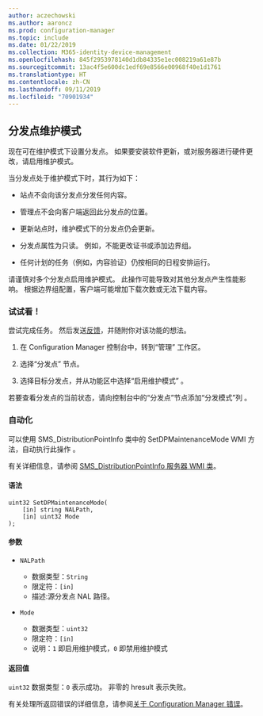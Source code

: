 ```yaml
---
author: aczechowski
ms.author: aaroncz
ms.prod: configuration-manager
ms.topic: include
ms.date: 01/22/2019
ms.collection: M365-identity-device-management
ms.openlocfilehash: 845f2953978140d1db84335e1ec008219a61e87b
ms.sourcegitcommit: 13ac4f5e600dc1edf69e8566e00968f40e1d1761
ms.translationtype: HT
ms.contentlocale: zh-CN
ms.lasthandoff: 09/11/2019
ms.locfileid: "70901934"
---
```

## <a name="bkmk_dpmaint"></a>分发点维护模式 
<!--3555754-->

现在可在维护模式下设置分发点。 如果要安装软件更新，或对服务器进行硬件更改，请启用维护模式。

当分发点处于维护模式下时，其行为如下： 

- 站点不会向该分发点分发任何内容。  

- 管理点不会向客户端返回此分发点的位置。 

- 更新站点时，维护模式下的分发点仍会更新。 

- 分发点属性为只读。 例如，不能更改证书或添加边界组。  

- 任何计划的任务（例如，内容验证）仍按相同的日程安排运行。 

请谨慎对多个分发点启用维护模式。 此操作可能导致对其他分发点产生性能影响。 根据边界组配置，客户端可能增加下载次数或无法下载内容。 


### <a name="try-it-out"></a>试试看！

尝试完成任务。 然后发送[反馈](/sccm/core/understand/find-help#product-feedback)，并随附你对该功能的想法。

1. 在 Configuration Manager 控制台中，转到“管理”  工作区。  

2. 选择“分发点”  节点。  

3. 选择目标分发点，并从功能区中选择“启用维护模式”  。  

若要查看分发点的当前状态，请向控制台中的“分发点”节点添加“分发模式”列  。 


### <a name="automation"></a>自动化

可以使用 SMS_DistributionPointInfo 类中的 SetDPMaintenanceMode WMI 方法，自动执行此操作   。 

有关详细信息，请参阅 [SMS_DistributionPointInfo 服务器 WMI 类](/sccm/develop/reference/core/servers/configure/sms_distributionpointinfo-server-wmi-class)。 

#### <a name="syntax"></a>语法

``` MOF
uint32 SetDPMaintenanceMode(
    [in] string NALPath, 
    [in] uint32 Mode
);
```

#### <a name="parameters"></a>参数  
- `NALPath`  
    - 数据类型：`String`  
    - 限定符：`[in]`  
    - 描述:源分发点 NAL 路径。  

- `Mode`  
    - 数据类型：`uint32` 
    - 限定符：`[in]`  
    - 说明：`1` 即启用维护模式，`0` 即禁用维护模式  

#### <a name="return-values"></a>返回值  
`uint32` 数据类型：`0` 表示成功。 非零的 hresult 表示失败。  

有关处理所返回错误的详细信息，请参阅[关于 Configuration Manager 错误](/sccm/develop/core/understand/about-configuration-manager-errors)。  


